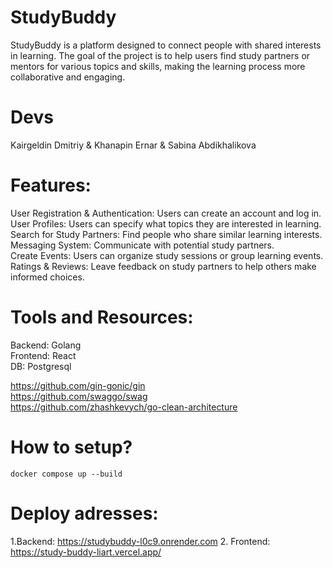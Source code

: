 # StudyBuddy

StudyBuddy is a platform designed to connect people with shared interests in learning. The goal of the project is to help users find study partners or mentors for various topics and skills, making the learning process more collaborative and engaging.

# Devs

Kairgeldin Dmitriy & Khanapin Ernar & Sabina Abdikhalikova

# Features:

User Registration & Authentication: Users can create an account and log in.<br>
User Profiles: Users can specify what topics they are interested in learning.<br>
Search for Study Partners: Find people who share similar learning interests.<br>
Messaging System: Communicate with potential study partners.<br>
Create Events: Users can organize study sessions or group learning events.<br>
Ratings & Reviews: Leave feedback on study partners to help others make informed choices.<br>

# Tools and Resources:

Backend: Golang<br>
Frontend: React<br>
DB: Postgresql<br>

https://github.com/gin-gonic/gin<br>
https://github.com/swaggo/swag<br>
https://github.com/zhashkevych/go-clean-architecture

# How to setup?

```docker compose up --build```

# Deploy adresses:
1.Backend: https://studybuddy-l0c9.onrender.com
2. Frontend: https://study-buddy-liart.vercel.app/
